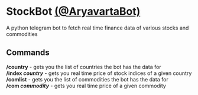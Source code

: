 # StockBot [(@AryavartaBot)](https://t.me/AryavartaBot)
A python telegram bot to fetch real time finance data of various stocks and commodities

## Commands
**/country** - gets you the list of countries the bot has the data for<br>
**/index *country*** - gets you real time price of stock indices of a given country<br>
**/comlist** - gets you the list of commodities the bot has the data for<br>
**/com *commodity*** - gets you real time price of a given commodity<br>
